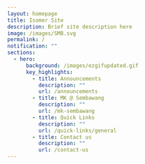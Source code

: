 ```yaml
---
layout: homepage
title: Isomer Site
description: Brief site description here
image: /images/SMB.svg
permalink: /
notification: ""
sections:
  - hero:
      background: /images/ezgifupdated.gif
      key_highlights:
        - title: Announcements
          description: ""
          url: /announcements
        - title: MK @ Sembawang
          description: ""
          url: /mk-sembawang
        - title: Quick Links
          description: ""
          url: /quick-links/general
        - title: Contact us
          description: ""
          url: /contact-us
---
```


